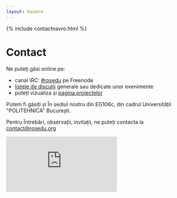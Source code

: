 ```yaml
---
layout: basero
---
```


{% include contactnavro.html %}

# Contact

Ne puteți găsi online pe:


 * canal IRC: [#rosedu](http://webchat.freenode.net/?channels=rosedu) pe Freenode
 * [listele de discuții](http://lists.rosedu.org/listinfo) generale sau dedicate unor evenimente
 * puteți vizualiza și [pagina proiectelor](https://projects.rosedu.org/)

Putem fi găsiți și În sediul nostru din EG106c, din cadrul Universității &quot;POLITEHNICA&quot; București.

Pentru Întrebări, observații, invitații, ne puteți contacta la [contact@rosedu.org](mailto:contact@rosedu.org?subject=%5BROSEdu%5D%20)

<div class="spacer">
    <!-- clear -->
</div>
<iframe allowtransparency="true" frameborder="0" scrolling="no" src="http://www.facebook.com/plugins/like.php?href=http%3A%2F%2Fwww.facebook.com%2F%23%21%2Fpages%2FROSEdu%2F111655162229859&amp;layout=standard&amp;show_faces=true&amp;width=450&amp;action=like&amp;colorscheme=light&amp;height=80">
    <!-- nothing here -->
</iframe>
